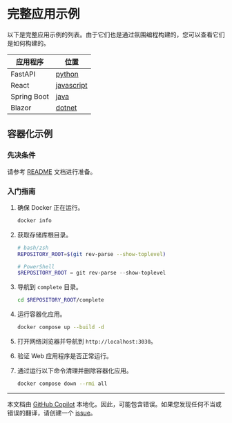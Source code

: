 # 完整应用示例

以下是完整应用示例的列表。由于它们也是通过氛围编程构建的，您可以查看它们是如何构建的。

| 应用程序     | 位置                         |
|-------------|------------------------------|
| FastAPI     | [python](./python/)         |
| React       | [javascript](./javascript/) |
| Spring Boot | [java](./java/)             |
| Blazor      | [dotnet](./dotnet/)         |

## 容器化示例

### 先决条件

请参考 [README](../README.md) 文档进行准备。

### 入门指南

1. 确保 Docker 正在运行。

    ```bash
    docker info
    ```

1. 获取存储库根目录。

    ```bash
    # bash/zsh
    REPOSITORY_ROOT=$(git rev-parse --show-toplevel)
    ```

    ```powershell
    # PowerShell
    $REPOSITORY_ROOT = git rev-parse --show-toplevel
    ```

1. 导航到 `complete` 目录。

    ```bash
    cd $REPOSITORY_ROOT/complete
    ```

1. 运行容器化应用。

    ```bash
    docker compose up --build -d
    ```

1. 打开网络浏览器并导航到 `http://localhost:3030`。
1. 验证 Web 应用程序是否正常运行。
1. 通过运行以下命令清理并删除容器化应用。

    ```bash
    docker compose down --rmi all
    ```
---

本文档由 [GitHub Copilot](https://docs.github.com/copilot/about-github-copilot/what-is-github-copilot) 本地化。因此，可能包含错误。如果您发现任何不当或错误的翻译，请创建一个 [issue](../../issues)。
